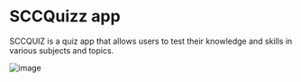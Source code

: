 # SCCQuizz app
 SCCQUIZ is a quiz app that allows users to test their knowledge and skills in various subjects and topics.
 
 ![image](https://user-images.githubusercontent.com/119761428/235117101-5be1e07d-e71a-4caa-a8db-0d149b375ecb.png)

